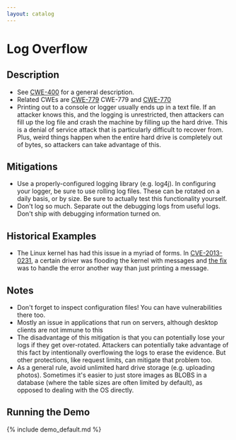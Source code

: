 ```yaml
---
layout: catalog
---
```


Log Overflow
============

Description
-----------

* See [CWE-400](http://cwe.mitre.org/data/definitions/400.html) for a general description.
* Related CWEs are [CWE-779](http://cwe.mitre.org/data/definitions/779.html) CWE-779 and [CWE-770](http://cwe.mitre.org/data/definitions/770.html)
* Printing out to a console or logger usually ends up in a text file. If an attacker knows this, and the logging is unrestricted, then attackers can fill up the log file and crash the machine by filling up the hard drive. This is a denial of service attack that is particularly difficult to recover from. Plus, weird things happen when the entire hard drive is completely out of bytes, so attackers can take advantage of this. 

Mitigations
-----------

* Use a properly-configured logging library (e.g. log4j). In configuring your logger, be sure to use rolling log files. These can be rotated on a daily basis, or by size. Be sure to actually test this functionality yourself.
* Don't log so much. Separate out the debugging logs from useful logs. Don't ship with debugging information turned on.


Historical Examples
-------------------
* The Linux kernel has had this issue in a myriad of forms. In [CVE-2013-0231](http://cve.mitre.org/cgi-bin/cvename.cgi?name=CVE-2013-0231), a certain driver was flooding the kernel with messages and [the fix](https://git.kernel.org/cgit/linux/kernel/git/torvalds/linux.git/commit/?id=51ac8893a7a51b196501164e645583bf78138699) was to handle the error another way than just printing a message.

Notes
-----

* Don't forget to inspect configuration files! You can have vulnerabilities there too.
* Mostly an issue in applications that run on servers, although desktop clients are not immune to this
* The disadvantage of this mitigation is that you can potentially lose your logs if they get over-rotated. Attackers can potentially take advantage of this fact by intentionally overflowing the logs to erase the evidence. But other protections, like request limits, can mitigate that problem too.
* As a general rule, avoid unlimited hard drive storage (e.g. uploading photos). Sometimes it's easier to just store images as BLOBS in a database (where the table sizes are often limited by default), as opposed to dealing with the OS directly.

Running the Demo
----------------
{% include demo_default.md %}
